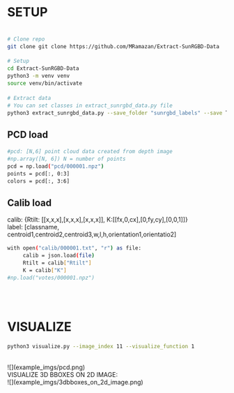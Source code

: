 # SETUP

```bash

# Clone repo 
git clone git clone https://github.com/MRamazan/Extract-SunRGBD-Data

# Setup
cd Extract-SunRGBD-Data
python3 -m venv venv
source venv/bin/activate

# Extract data
# You can set classes in extract_sunrgbd_data.py file
python3 extract_sunrgbd_data.py --save_folder "sunrgbd_labels" --save True --save_imgs True --save_pcd True --save_votes False --sample_point_count 100000

```

## PCD load

```bash 
#pcd: [N,6] point cloud data created from depth image 
#np.array([N, 6]) N = number of points 
pcd = np.load("pcd/000001.npz") 
points = pcd[:, 0:3] 
colors = pcd[:, 3:6]
```


## Calib load

calib: {Rtilt: [[x,x,x],[x,x,x],[x,x,x]], K:[[fx,0,cx],[0,fy,cy],[0,0,1]]}    <br> 
label: [classname, centroid1,centroid2,centroid3,w,l,h,orientation1,orientatio2]
```bash 
with open("calib/000001.txt", "r") as file:
     calib = json.load(file)
     Rtilt = calib["Rtilt"]
     K = calib["K"]
#np.load("votes/000001.npz")
```
<br><br>

# VISUALIZE

```bash
python3 visualize.py --image_index 11 --visualize_function 1
```
<br>
![](example_imgs/pcd.png)<br>
VISUALIZE 3D BBOXES ON 2D IMAGE:<br>
![](example_imgs/3dbboxes_on_2d_image.png)

